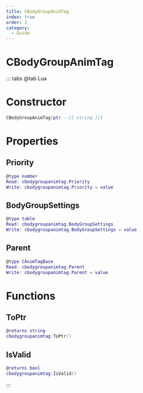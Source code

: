 ```yaml
---
title: CBodyGroupAnimTag
index: true
order: 2
category:
  - Guide
---
```


# CBodyGroupAnimTag

::: tabs
@tab Lua
# Constructor
```lua
CBodyGroupAnimTag(ptr --[[ string ]])
```
# Properties
## Priority 
```lua
@type number
Read: cbodygroupanimtag.Priority
Write: cbodygroupanimtag.Priority = value
```
## BodyGroupSettings 
```lua
@type table
Read: cbodygroupanimtag.BodyGroupSettings
Write: cbodygroupanimtag.BodyGroupSettings = value
```
## Parent 
```lua
@type CAnimTagBase
Read: cbodygroupanimtag.Parent
Write: cbodygroupanimtag.Parent = value
```
# Functions
## ToPtr
```lua
@returns string
cbodygroupanimtag:ToPtr()
```
## IsValid
```lua
@returns bool
cbodygroupanimtag:IsValid()
```

:::
